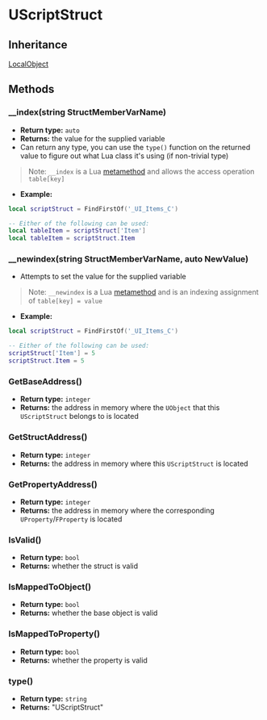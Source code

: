 # UScriptStruct

## Inheritance
[LocalObject](./localobject.md)

## Methods

### __index(string StructMemberVarName) 

- **Return type:** `auto`
- **Returns:** the value for the supplied variable
- Can return any type, you can use the `type()` function on the returned value to figure out what Lua class it's using (if non-trivial type)
> Note: `__index` is a Lua [metamethod](https://gist.github.com/oatmealine/655c9e64599d0f0dd47687c1186de99f#indexing) and allows the access operation `table[key]`

- **Example:**
```lua
local scriptStruct = FindFirstOf('_UI_Items_C')

-- Either of the following can be used:
local tableItem = scriptStruct['Item']
local tableItem = scriptStruct.Item
```

### __newindex(string StructMemberVarName, auto NewValue)

- Attempts to set the value for the supplied variable
> Note: `__newindex` is a Lua [metamethod](https://gist.github.com/oatmealine/655c9e64599d0f0dd47687c1186de99f#indexing) and is an indexing assignment of `table[key] = value`

- **Example:**
```lua
local scriptStruct = FindFirstOf('_UI_Items_C')

-- Either of the following can be used:
scriptStruct['Item'] = 5
scriptStruct.Item = 5
```

### GetBaseAddress()

- **Return type:** `integer`
- **Returns:** the address in memory where the `UObject` that this `UScriptStruct` belongs to is located

### GetStructAddress()

- **Return type:** `integer`
- **Returns:** the address in memory where this `UScriptStruct` is located

### GetPropertyAddress()

- **Return type:** `integer`
- **Returns:** the address in memory where the corresponding `UProperty`/`FProperty` is located

### IsValid()

- **Return type:** `bool`
- **Returns:** whether the struct is valid

### IsMappedToObject()

- **Return type:** `bool`
- **Returns:** whether the base object is valid

### IsMappedToProperty()

- **Return type:** `bool`
- **Returns:**  whether the property is valid

### type()

- **Return type:** `string`
- **Returns:** "UScriptStruct"
